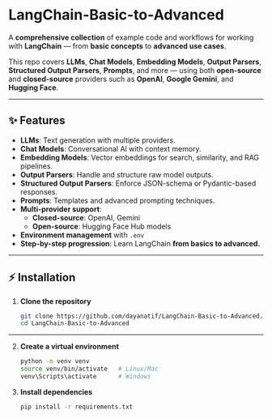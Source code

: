 # LangChain-Basic-to-Advanced

A **comprehensive collection** of example code and workflows for working with **LangChain** — from **basic concepts** to **advanced use cases**.  

This repo covers **LLMs**, **Chat Models**, **Embedding Models**, **Output Parsers**, **Structured Output Parsers**, **Prompts**, and more — using both **open-source** and **closed-source** providers such as **OpenAI**, **Google Gemini**, and **Hugging Face**.

---

## ✨ Features

- **LLMs**: Text generation with multiple providers.
- **Chat Models**: Conversational AI with context memory.
- **Embedding Models**: Vector embeddings for search, similarity, and RAG pipelines.
- **Output Parsers**: Handle and structure raw model outputs.
- **Structured Output Parsers**: Enforce JSON-schema or Pydantic-based responses.
- **Prompts**: Templates and advanced prompting techniques.
- **Multi-provider support**:  
  - **Closed-source**: OpenAI, Gemini  
  - **Open-source**: Hugging Face Hub models
- **Environment management** with `.env`
- **Step-by-step progression**: Learn LangChain **from basics to advanced.**

---

## ⚡ Installation

1. **Clone the repository**
   ```bash
   git clone https://github.com/dayanatif/LangChain-Basic-to-Advanced.git
   cd LangChain-Basic-to-Advanced


---
2. **Create a virtual environment**
   ```bash
   python -m venv venv
   source venv/bin/activate   # Linux/Mac
   venv\Scripts\activate      # Windows

3. **Install dependencies**
   ```bash
   pip install -r requirements.txt

